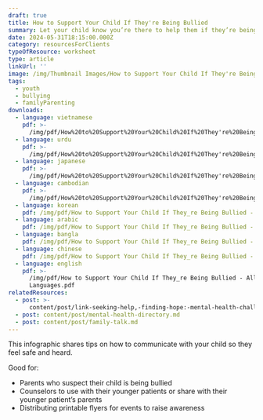 ```yaml
---
draft: true
title: How to Support Your Child If They're Being Bullied
summary: Let your child know you’re there to help them if they’re being bullied
date: 2024-05-31T18:15:00.000Z
category: resourcesForClients
typeOfResource: worksheet
type: article
linkUrl: ''
image: /img/Thumbnail Images/How to Support Your Child If They're Being Bullied.png
tags:
  - youth
  - bullying
  - familyParenting
downloads:
  - language: vietnamese
    pdf: >-
      /img/pdf/How%20to%20Support%20Your%20Child%20If%20They're%20Being%20Bullied%20-%20Vietnamese.pdf
  - language: urdu
    pdf: >-
      /img/pdf/How%20to%20Support%20Your%20Child%20If%20They're%20Being%20Bullied%20-%20Urdu.pdf
  - language: japanese
    pdf: >-
      /img/pdf/How%20to%20Support%20Your%20Child%20If%20They're%20Being%20Bullied%20-%20Japanese.pdf
  - language: cambodian
    pdf: >-
      /img/pdf/How%20to%20Support%20Your%20Child%20If%20They're%20Being%20Bullied%20-%20Cambodian.pdf
  - language: korean
    pdf: /img/pdf/How to Support Your Child If They_re Being Bullied - Korean.pdf
  - language: arabic
    pdf: /img/pdf/How to Support Your Child If They_re Being Bullied - Arabic.pdf
  - language: bangla
    pdf: /img/pdf/How to Support Your Child If They_re Being Bullied - Bangla.pdf
  - language: chinese
    pdf: /img/pdf/How to Support Your Child If They_re Being Bullied - Chinese.pdf
  - language: english
    pdf: >-
      /img/pdf/How to Support Your Child If They_re Being Bullied - All
      Languages.pdf
relatedResources:
  - post: >-
      content/post/link-seeking-help,-finding-hope:-mental-health-challenges-and-solutions-for-asian-americans-in-new-york-city.md
  - post: content/post/mental-health-directory.md
  - post: content/post/family-talk.md
---
```


This infographic shares tips on how to communicate with your child so they feel safe and heard.

Good for:

* Parents who suspect their child is being bullied
* Counselors to use with their younger patients or share with their younger patient’s parents
* Distributing printable flyers for events to raise awareness
